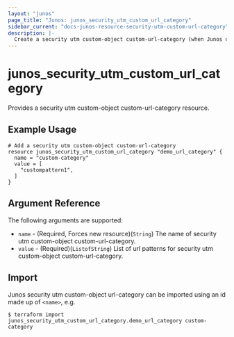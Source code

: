 ```yaml
---
layout: "junos"
page_title: "Junos: junos_security_utm_custom_url_category"
sidebar_current: "docs-junos-resource-security-utm-custom-url-category"
description: |-
  Create a security utm custom-object custom-url-category (when Junos device supports it)
---
```


# junos_security_utm_custom_url_category

Provides a security utm custom-object custom-url-category resource.

## Example Usage

```hcl
# Add a security utm custom-object custom-url-category
resource junos_security_utm_custom_url_category "demo_url_category" {
  name = "custom-category"
  value = [
    "custompattern1",
  ]
}
```

## Argument Reference

The following arguments are supported:

* `name` - (Required, Forces new resource)(`String`) The name of security utm custom-object custom-url-category.
* `value` - (Required)(`ListofString`) List of url patterns for security utm custom-object custom-url-category.

## Import

Junos security utm custom-object url-category can be imported using an id made up of `<name>`, e.g.

```shell
$ terraform import junos_security_utm_custom_url_category.demo_url_category custom-category
```
